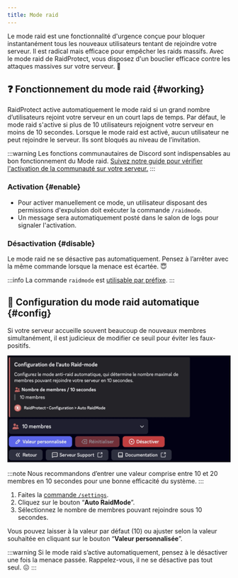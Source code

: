 ```yaml
---
title: Mode raid
---
```


Le mode raid est une fonctionnalité d'urgence conçue pour bloquer instantanément tous les nouveaux utilisateurs tentant de rejoindre votre serveur. Il est radical mais efficace pour empêcher les raids massifs. Avec le mode raid de RaidProtect, vous disposez d'un bouclier efficace contre les attaques massives sur votre serveur. 🌟

## ❓ Fonctionnement du mode raid {#working}

RaidProtect active automatiquement le mode raid si un grand nombre d’utilisateurs rejoint votre serveur en un court laps de temps. Par défaut, le mode raid s'active si plus de 10 utilisateurs rejoignent votre serveur en moins de 10 secondes. Lorsque le mode raid est activé, aucun utilisateur ne peut rejoindre le serveur. Ils sont bloqués au niveau de l’invitation.

:::warning
Les fonctions communautaires de Discord sont indispensables au bon fonctionnement du Mode raid. [Suivez notre guide pour vérifier l'activation de la communauté sur votre serveur.](../guides/community.md)
:::

### Activation {#enable}

- Pour activer manuellement ce mode, un utilisateur disposant des permissions d'expulsion doit exécuter la commande `/raidmode`.
- Un message sera automatiquement posté dans le salon de logs pour signaler l'activation.

### Désactivation {#disable}

Le mode raid ne se désactive pas automatiquement. Pensez à l’arrêter avec la même commande lorsque la menace est écartée. 😇

:::info
La commande `raidmode` est [utilisable par préfixe](../guides/prefix.md).
:::

## 🚨 Configuration du mode raid automatique {#config}

Si votre serveur accueille souvent beaucoup de nouveaux membres simultanément, il est judicieux de modifier ce seuil pour éviter les faux-positifs.

![Capture d'écran mode raid automatique](../assets/rp-settings-raid-mode.webp)

:::note
Nous recommandons d’entrer une valeur comprise entre 10 et 20 membres en 10 secondes pour une bonne efficacité du système.
:::

1. Faites la [commande `/settings`](../setup.md#settings).
2. Cliquez sur le bouton “**Auto RaidMode**”.
3. Sélectionnez le nombre de membres pouvant rejoindre sous 10 secondes.

Vous pouvez laisser à la valeur par défaut (10) ou ajuster selon la valeur souhaitée en cliquant sur le bouton “**Valeur personnalisée**”.

:::warning
Si le mode raid s’active automatiquement, pensez à le désactiver une fois la menace passée. Rappelez-vous, il ne se désactive pas tout seul. 😖
:::